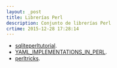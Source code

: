 ```yaml
---
layout: _post
title: Librerías Perl
description: Conjunto de librerías Perl
crtime: 2015-12-28 17:28:14
---
```


* [sqliteperltutorial](http://zetcode.com/db/sqliteperltutorial/).
* [YAML_IMPLEMENTATIONS_IN_PERL](http://search.cpan.org/~ingy/YAML-1.14/lib/YAML.pod#YAML_IMPLEMENTATIONS_IN_PERL).
* [perltricks](http://perltricks.com/article/29/2013/9/17/How-to-Load-YAML-Config-Files).

